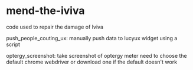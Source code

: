 # mend-the-iviva
code used to repair the damage of Iviva

push_people_couting_ux: manually push data to lucyux widget using a script

optergy_screenshot: take screenshot of optergy meter
need to choose the default chrome webdriver or download one if the default doesn't work
